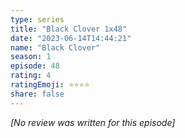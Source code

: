 ```yaml
---
type: series
title: "Black Clover 1x48"
date: "2023-06-14T14:44:21"
name: "Black Clover"
season: 1
episode: 48
rating: 4
ratingEmoji: ⭐️⭐️⭐️⭐️
share: false
---
```


_[No review was written for this episode]_
